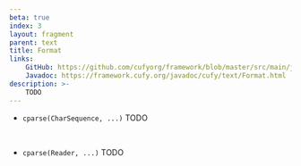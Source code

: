 ```yaml
---
beta: true
index: 3
layout: fragment
parent: text
title: Format
links:
    GitHub: https://github.com/cufyorg/framework/blob/master/src/main/java/cufy/text/Format.java
    Javadoc: https://framework.cufy.org/javadoc/cufy/text/Format.html
description: >-
    TODO
---
```


- `cparse(CharSequence, ...)` TODO
<br>

- `cparse(Reader, ...)` TODO
